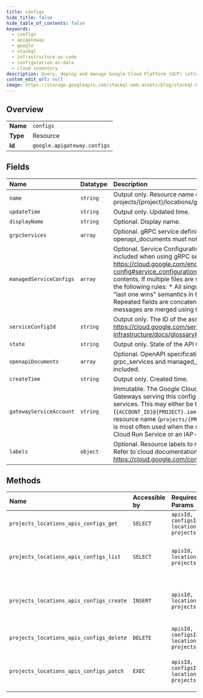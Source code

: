```yaml
---
title: configs
hide_title: false
hide_table_of_contents: false
keywords:
  - configs
  - apigateway
  - google    
  - stackql
  - infrastructure-as-code
  - configuration-as-data
  - cloud inventory
description: Query, deploy and manage Google Cloud Platform (GCP) infrastructure and resources using SQL
custom_edit_url: null
image: https://storage.googleapis.com/stackql-web-assets/blog/stackql-blog-post-featured-image.png
---
```

  
    

## Overview
<table><tbody>
<tr><td><b>Name</b></td><td><code>configs</code></td></tr>
<tr><td><b>Type</b></td><td>Resource</td></tr>
<tr><td><b>Id</b></td><td><code>google.apigateway.configs</code></td></tr>
</tbody></table>

## Fields
| Name | Datatype | Description |
|:-----|:---------|:------------|
| `name` | `string` | Output only. Resource name of the API Config. Format: projects/{project}/locations/global/apis/{api}/configs/{api_config} |
| `updateTime` | `string` | Output only. Updated time. |
| `displayName` | `string` | Optional. Display name. |
| `grpcServices` | `array` | Optional. gRPC service definition files. If specified, openapi_documents must not be included. |
| `managedServiceConfigs` | `array` | Optional. Service Configuration files. At least one must be included when using gRPC service definitions. See https://cloud.google.com/endpoints/docs/grpc/grpc-service-config#service_configuration_overview for the expected file contents. If multiple files are specified, the files are merged with the following rules: * All singular scalar fields are merged using "last one wins" semantics in the order of the files uploaded. * Repeated fields are concatenated. * Singular embedded messages are merged using these rules for nested fields. |
| `serviceConfigId` | `string` | Output only. The ID of the associated Service Config ( https://cloud.google.com/service-infrastructure/docs/glossary#config). |
| `state` | `string` | Output only. State of the API Config. |
| `openapiDocuments` | `array` | Optional. OpenAPI specification documents. If specified, grpc_services and managed_service_configs must not be included. |
| `createTime` | `string` | Output only. Created time. |
| `gatewayServiceAccount` | `string` | Immutable. The Google Cloud IAM Service Account that Gateways serving this config should use to authenticate to other services. This may either be the Service Account's email (`{ACCOUNT_ID}@{PROJECT}.iam.gserviceaccount.com`) or its full resource name (`projects/{PROJECT}/accounts/{UNIQUE_ID}`). This is most often used when the service is a GCP resource such as a Cloud Run Service or an IAP-secured service. |
| `labels` | `object` | Optional. Resource labels to represent user-provided metadata. Refer to cloud documentation on labels for more details. https://cloud.google.com/compute/docs/labeling-resources |
## Methods
| Name | Accessible by | Required Params | Description |
|:-----|:--------------|:----------------|:------------|
| `projects_locations_apis_configs_get` | `SELECT` | `apisId, configsId, locationsId, projectsId` | Gets details of a single ApiConfig. |
| `projects_locations_apis_configs_list` | `SELECT` | `apisId, locationsId, projectsId` | Lists ApiConfigs in a given project and location. |
| `projects_locations_apis_configs_create` | `INSERT` | `apisId, locationsId, projectsId` | Creates a new ApiConfig in a given project and location. |
| `projects_locations_apis_configs_delete` | `DELETE` | `apisId, configsId, locationsId, projectsId` | Deletes a single ApiConfig. |
| `projects_locations_apis_configs_patch` | `EXEC` | `apisId, configsId, locationsId, projectsId` | Updates the parameters of a single ApiConfig. |
